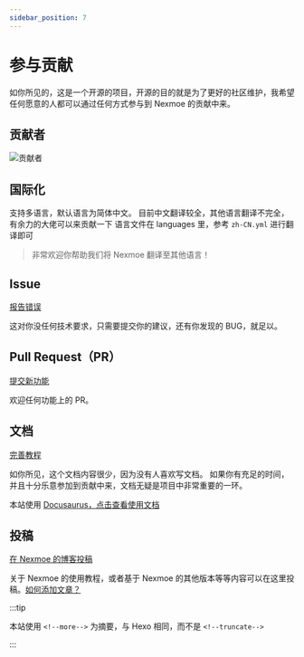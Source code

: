 ```yaml
---
sidebar_position: 7
---
```


# 参与贡献

如你所见的，这是一个开源的项目，开源的目的就是为了更好的社区维护，我希望任何愿意的人都可以通过任何方式参与到 Nexmoe 的贡献中来。

## 贡献者

![贡献者](https://opencollective.com/hexo-theme-nexmoe/contributors.svg?width=890&button=false)

## 国际化

 支持多语言，默认语言为简体中文。 目前中文翻译较全，其他语言翻译不完全，有余力的大佬可以来贡献一下 语言文件在 languages 里，参考 `zh-CN.yml` 进行翻译即可

> 非常欢迎你帮助我们将 Nexmoe 翻译至其他语言！

## Issue

[报告错误](https://github.com/theme-nexmoe/hexo-theme-nexmoe/issues/new)

这对你没任何技术要求，只需要提交你的建议，还有你发现的 BUG，就足以。

## Pull Request（PR）

[提交新功能](https://github.com/theme-nexmoe/hexo-theme-nexmoe/pulls)

欢迎任何功能上的 PR。

## 文档

[完善教程](https://github.com/theme-nexmoe/hexo-docs/)	

如你所见，这个文档内容很少，因为没有人喜欢写文档。 如果你有充足的时间，并且十分乐意参加到贡献中来，文档无疑是项目中非常重要的一环。

本站使用 [Docusaurus，点击查看使用文档](https://docusaurus.io/)

## 投稿

[在 Nexmoe 的博客投稿](https://github.com/theme-nexmoe/hexo-docs/tree/master/blog)	

关于 Nexmoe 的使用教程，或者基于 Nexmoe 的其他版本等等内容可以在这里投稿。[如何添加文章？](https://docusaurus.io/zh-CN/docs/blog#adding-posts)

:::tip

本站使用 `<!--more-->`  为摘要，与 Hexo 相同，而不是 `<!--truncate-->`

:::
